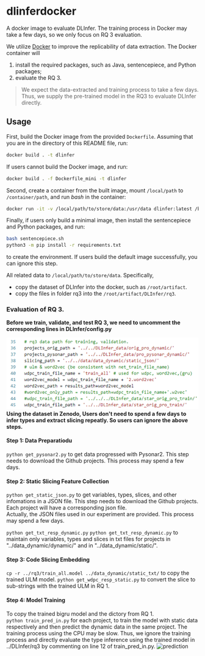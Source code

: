 # dlinferdocker
A docker image to evaluate DLInfer. The training process in Docker may take a few days, so we only focus on RQ 3 evaluation.

We utilize [Docker](https://www.docker.com/) to improve the replicability of
data extraction. The Docker container will

1. install the required packages, such as Java, sentencepiece, and Python packages;
2. evaluate the RQ 3.

> We expect the data-extracted and training process to take a few days.
> Thus, we supply the pre-trained model in the RQ3 to evaluate DLInfer directly.

## Usage

First, build the Docker image from the provided `Dockerfile`. Assuming that you
are in the directory of this README file, run:

```bash
docker build . -t dlinfer
```

If users cannot build the Docker image, and run:
```bash
docker build . -f Dockerfile_mini -t dlinfer
```

Second, create a container from the built image, mount `/local/path` to
`/container/path`, and run _bash_ in the container:

```bash
docker run -it -v /local/path/to/store/data:/usr/data dlinfer:latest /bin/bash
```

Finally, if users only build a minimal image, then install the sentencepiece and Python packages, and run:
```bash
bash sentencepiece.sh
python3 -m pip install -r requirements.txt
```
to create the environment. If users build the default image successfully, you can ignore this step. 

All related data to `/local/path/to/store/data`. Specifically,

* copy the dataset of DLInfer into the docker, such as `/root/artifact`.
* copy the files in folder rq3 into the `/root/artifact/DLInfer/rq3`. 

### Evaluation of RQ 3.

**Before we train, validate, and test RQ 3, we need to uncomment the corresponding lines in DLInfer/config.py**

![configuration](./image/data_path.png)
**Using the dataset in Zenodo, Users don't need to spend a few days to infer types and extract slicing repeatly. So users can ignore the above steps.**
#### Step 1: Data Preparatiodu 
```python get_pysonar2.py``` to get data progressed with Pysonar2. This step needs to download the Github projects. This process may spend a few days.

#### Step 2: Static Slicing Feature Collection
```python get_static_json.py``` to get variables, types, slices, and other infomations in a JSON file. This step needs to download the Github projects.
Each project will have a corresponding json file.  
Actually, the JSON files used in our experiment are provided.  This process may spend a few days. 


```python get_txt_resp_dynamic.py``` ```python get_txt_resp_dynamic.py``` to maintain only variables, types and slices in txt files
for projects in "../data_dynamic/dynamic/" and in "../data_dynamic/static/". 
#### Step 3: Code Slicing Embedding
```cp -r ../rq3/train_all.model ../data_dynamic/static_txt/``` to copy the trained ULM model.
```python get_wdpc_resp_static.py``` to convert the slice to sub-strings with the trained ULM in RQ 1.  

#### Step 4: Model Training
To copy the trained bigru model and the dictory from RQ 1.  
```python train_pred_in.py``` for each project, to train the model with static data respectively
and then predict the dynamic data in the same project.
The training process using the CPU may be slow. Thus, we ignore the training process and directly evaluate the type inference using the trained model in ../DLInfer/rq3 by commenting on line 12 of train_pred_in.py.
![prediction](./image/train_pred_in.png)
